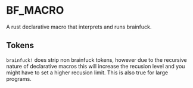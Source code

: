 # BF_MACRO

A rust declarative macro that interprets and runs brainfuck.

## Tokens
`brainfuck!` does strip non brainfuck tokens, however due to the recursive nature of declarative
macros this will increase the recusion level and you might have to set a higher recusion limit.
This is also true for large programs.
